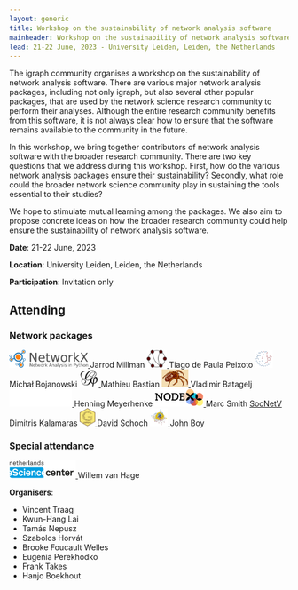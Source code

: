 ```yaml
---
layout: generic
title: Workshop on the sustainability of network analysis software
mainheader: Workshop on the sustainability of network analysis software
lead: 21-22 June, 2023 - University Leiden, Leiden, the Netherlands
---
```


The igraph community organises a workshop on the sustainability of network analysis software. There are various major network analysis packages, including not only igraph, but also several other popular packages, that are used by the network science research community to perform their analyses. Although the entire research community benefits from this software, it is not always clear how to ensure that the software remains available to the community in the future.

In this workshop, we bring together contributors of network analysis software with the broader research community. There are two key questions that we address during this workshop. First, how do the various network analysis packages ensure their sustainability? Secondly, what role could the broader network science community play in sustaining the tools essential to their studies?

We hope to stimulate mutual learning among the packages. We also aim to propose concrete ideas on how the broader research community could help ensure the sustainability of network analysis software.

**Date**: 21-22 June, 2023

**Location**: University Leiden, Leiden, the Netherlands

**Participation**: Invitation only

## Attending

### Network packages

<a href="https://networkx.org/">
    <img src="/img/workshop/logos/networkx.svg"
         height="32"
         alt="NetworkX"
         title="NetworkX"/>
</a>
Jarrod Millman

<a href="https://graph-tool.skewed.de">
    <img src="/img/workshop/logos/graph-tool.svg"
         height="32"
         alt="graph-tool"
         title="graph-tool"/>
</a>
Tiago de Paula Peixoto

<a href="https://statnet.org/">
    <img src="/img/workshop/logos/statnet.png"
         height="32"
         alt="statnet"
         title="statnet"/>
</a>
Michał Bojanowski

<a href="https://gephi.org">
    <img src="/img/workshop/logos/gephi.png"
         height="32"
         alt="Gephi"
         title="Gephi"/>
</a>
Mathieu Bastian

<a href="http://mrvar.fdv.uni-lj.si/pajek/">
    <img src="/img/workshop/logos/pajek.gif"
         height="32"
         alt="Pajek"
         title="Pajek"/>
</a>
Vladimir Batagelj

<a href="https://networkit.github.io/">
    <img src="/img/workshop/logos/networkit.png"
         style="background-color: #104870;"
         height="32"
         alt="NetworKit"
         title="NetworKit"/>
</a>
Henning Meyerhenke

<a href="https://nodexl.com/">
    <img src="/img/workshop/logos/nodexl.png"
        height="32"
        alt="NodeXL"
        title="NodeXL"/>
</a>
Marc Smith

<a href="https://socnetv.org/">
    SocNetV
</a>
Dimitris Kalamaras

<a href="https://graphlayouts.schochastics.net/">
    <img src="/img/workshop/logos/graphlayouts.png"
         height="32"
         alt="graphlayouts"
         title="graphlayouts"/>
</a>
David Schoch

<a href="https://textnets.readthedocs.io/">
    <img src="/img/workshop/logos/textnets.svg"
         height="32"
         alt="textnets"
         title="textnets"/>
</a>
John Boy

### Special attendance

<a href="https://www.esciencecenter.nl/">
    <img src="/img/workshop/logos/logo-fc.svg"
         height="32"
         alt="eScienceCenter"
         title="eScienceCenter"/>
</a>
Willem van Hage

**Organisers**:
- Vincent Traag
- Kwun-Hang Lai
- Tamás Nepusz
- Szabolcs Horvát
- Brooke Foucault Welles
- Eugenia Perekhodko
- Frank Takes
- Hanjo Boekhout
